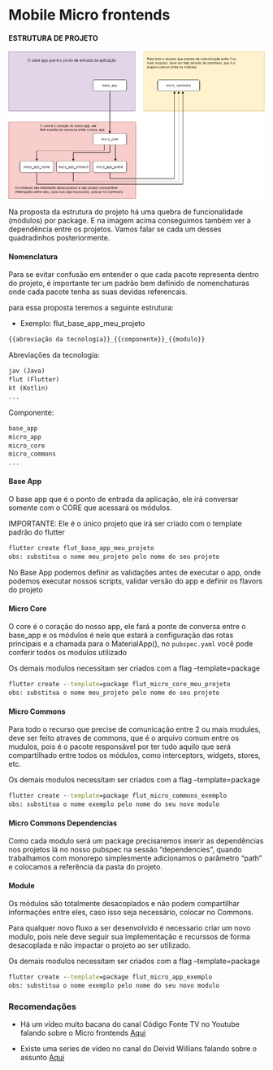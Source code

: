 # Mobile Micro frontends

#### ESTRUTURA DE PROJETO
![Multirepo](img/fluxo_multirepo_2.png)

Na proposta da estrutura do projeto há uma quebra de funcionalidade (módulos) por package. E na imagem acima conseguimos também ver a dependência entre os projetos.
Vamos falar se cada um desses quadradinhos posteriormente.

#### Nomenclatura
Para se evitar confusão em entender o que cada pacote representa dentro do projeto, é importante ter um padrão bem definido de nomenchaturas onde cada pacote tenha as suas devidas referencais. 

para essa proposta teremos a seguinte estrutura:

* Exemplo: flut_base_app_meu_projeto
```txt
{{abreviação da tecnologia}}_{{componente}}_{{modulo}}
```
Abreviações da tecnologia:
```txt
jav (Java) 
flut (Flutter) 
kt (Kotlin)
...
```
Componente:
```txt
base_app 
micro_app
micro_core
micro_commons
...
```

#### Base App
O base app que é o ponto de entrada da aplicação, ele irá conversar somente com o CORE que acessará os módulos.

IMPORTANTE: Ele é o único projeto que irá ser criado com o template padrão do flutter 

```cmd
flutter create flut_base_app_meu_projeto
obs: substitua o nome meu_projeto pelo nome do seu projeto
```

No Base App podemos definir as validações antes de executar o app, onde podemos executar nossos scripts, validar versão do app e definir os flavors do projeto

#### Micro Core

O core é o coração do nosso app, ele fará a ponte de conversa entre o base_app e os módulos é nele que estará a configuração das rotas principais e a chamada para o MaterialApp(), no `pubspec.yaml` você pode conferir todos os modulos utilizado

Os demais modulos necessitam ser criados com a flag –template=package 

```cmd
flutter create --template=package flut_micro_core_meu_projeto
obs: substitua o nome meu_projeto pelo nome do seu projeto
```

#### Micro Commons

Para todo o recurso que precise de comunicação entre 2 ou mais modules, deve ser feito atraves de commons, que é o arquivo comum entre os mudulos, pois é o pacote responsável por ter tudo aquilo que será compartilhado entre todos os módulos, como interceptors, widgets, stores, etc.

Os demais modulos necessitam ser criados com a flag –template=package 

```cmd
flutter create --template=package flut_micro_commons_exemplo
obs: substitua o nome exemplo pelo nome do seu novo modulo
```

#### Micro Commons Dependencias

Como cada modulo será um package precisaremos inserir as dependências nos projetos lá no nosso pubspec na sessão “dependencies”, quando trabalhamos com monorepo simplesmente adicionamos o parâmetro “path” e colocamos a referência da pasta do projeto.

#### Module

Os módulos são totalmente desacoplados e não podem compartilhar informações entre eles, caso isso seja necessário, colocar no Commons.

Para qualquer novo fluxo a ser desenvolvido é necessario criar um novo modulo, pois nele deve seguir sua implementação e recurssos de forma desacoplada e não impactar o projeto ao ser utilizado.

Os demais modulos necessitam ser criados com a flag –template=package 

```cmd
flutter create --template=package flut_micro_app_exemplo
obs: substitua o nome exemplo pelo nome do seu novo modulo
```

### Recomendações
* Há um vídeo muito bacana do canal Código Fonte TV no Youtube falando sobre o Micro frontends [Aqui]('https://www.youtube.com/watch?v=BbNIuUy_F0w&t=535s')

* Existe uma series de vídeo no canal do Deivid Willians falando sobre o assunto [Aqui]('https://www.youtube.com/watch?v=5rjQ5ooWDoY&list=PLRpTFz5_57cufduUDgiZZqA_k5Q7UV_50')
